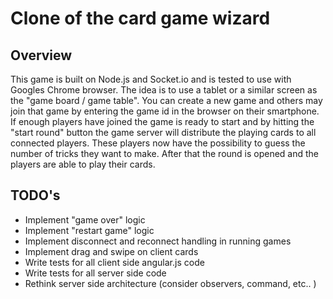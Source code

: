 # Clone of the card game wizard 
## Overview

This game is built on Node.js and Socket.io and is tested to use with Googles Chrome browser. The idea is to use a tablet or a similar screen as the "game board / game table". You can create a new game and others may join that game by entering the game id in the browser on their smartphone. 
If enough players have joined the game is ready to start and by hitting the "start round" button the game server will distribute the playing cards to all connected players. These players now have the possibility to guess the number of tricks they want to make. After that the round is opened and the players are able to play their cards.

## TODO's
- Implement "game over" logic
- Implement "restart game" logic
- Implement disconnect and reconnect handling in running games
- Implement drag and swipe on client cards
- Write tests for all client side angular.js code
- Write tests for all server side code
- Rethink server side architecture (consider observers, command, etc.. )




